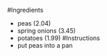 #Ingredients
- peas (2.04)
- spring onions (3.45)
- potatoes (1.99)
#Instructions
- put peas into a pan
